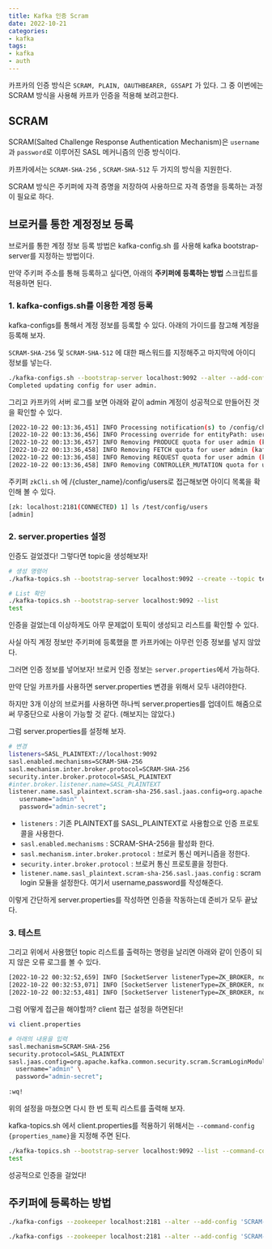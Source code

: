 ```yaml
---
title: Kafka 인증 Scram
date: 2022-10-21
categories:
- kafka
tags:
- kafka
- auth
---
```


카프카의 인증 방식은 `SCRAM, PLAIN, OAUTHBEARER, GSSAPI` 가 있다. 그 중 이번에는 SCRAM 방식을 사용해 카프카 인증을 적용해 보려고한다.

## SCRAM

SCRAM(Salted Challenge Response Authentication Mechanism)은 `username`과 `password`로 이루어진 SASL 메커니즘의 인증 방식이다.

카프카에서는 `SCRAM-SHA-256` , `SCRAM-SHA-512` 두 가지의 방식을 지원한다.

SCRAM 방식은 주키퍼에 자격 증명을 저장하여 사용하므로 자격 증명을 등록하는 과정이 필요로 하다.


## 브로커를 통한 계정정보 등록

브로커를 통한 계정 정보 등록 방법은 kafka-config.sh 를 사용해 kafka bootstrap-server를 지정하는 방법이다.

만약 주키퍼 주소를 통해 등록하고 싶다면, 아래의 __주키퍼에 등록하는 방법__ 스크립트를 적용하면 된다.


### 1. kafka-configs.sh를 이용한 계정 등록

kafka-configs를 통해서 계정 정보를 등록할 수 있다. 아래의 가이드를 참고해 계정을 등록해 보자.

`SCRAM-SHA-256` 및 `SCRAM-SHA-512` 에 대한 패스워드를 지정해주고 마지막에 아이디 정보를 넣는다.

```bash
./kafka-configs.sh --bootstrap-server localhost:9092 --alter --add-config 'SCRAM-SHA-256=[password=admin-secret],SCRAM-SHA-512=[password=admin-secret]' --entity-type users --entity-name admin
Completed updating config for user admin.
```

그리고 카프카의 서버 로그를 보면 아래와 같이 admin 계정이 성공적으로 만들어진 것을 확인할 수 있다.

```bash
[2022-10-22 00:13:36,451] INFO Processing notification(s) to /config/changes (kafka.common.ZkNodeChangeNotificationListener)
[2022-10-22 00:13:36,456] INFO Processing override for entityPath: users/admin with config: HashMap(SCRAM-SHA-512 -> [hidden], SCRAM-SHA-256 -> [hidden]) (kafka.server.DynamicConfigManager)
[2022-10-22 00:13:36,457] INFO Removing PRODUCE quota for user admin (kafka.server.ClientQuotaManager)
[2022-10-22 00:13:36,458] INFO Removing FETCH quota for user admin (kafka.server.ClientQuotaManager)
[2022-10-22 00:13:36,458] INFO Removing REQUEST quota for user admin (kafka.server.ClientRequestQuotaManager)
[2022-10-22 00:13:36,458] INFO Removing CONTROLLER_MUTATION quota for user admin (kafka.server.ControllerMutationQuotaManager)
```

주키퍼 `zkCli.sh` 에 /{cluster_name}/config/users로 접근해보면 아이디 목록을 확인해 볼 수 있다.

```bash
[zk: localhost:2181(CONNECTED) 1] ls /test/config/users
[admin]
```

### 2. server.properties 설정

인증도 걸었겠다! 그렇다면 topic을 생성해보자!

```bash
# 생성 명령어
./kafka-topics.sh --bootstrap-server localhost:9092 --create --topic test

# List 확인
./kafka-topics.sh --bootstrap-server localhost:9092 --list         
test
```

인증을 걸었는데 이상하게도 아무 문제없이 토픽이 생성되고 리스트를 확인할 수 있다.

사실 아직 계정 정보만 주키퍼에 등록했을 뿐 카프카에는 아무런 인증 정보를 넣지 않았다.

그러면 인증 정보를 넣어보자! 브로커 인증 정보는 `server.properties`에서 가능하다.

만약 단일 카프카를 사용하면 server.properties 변경을 위해서 모두 내려야한다.

하지만 3개 이상의 브로커를 사용하면 하나씩 server.properties를 업데이트 해줌으로써 무중단으로 사용이 가능할 것 같다. (해보지는 않았다.)

그럼 server.properties를 설정해 보자.

```bash
# 변경
listeners=SASL_PLAINTEXT://localhost:9092
sasl.enabled.mechanisms=SCRAM-SHA-256
sasl.mechanism.inter.broker.protocol=SCRAM-SHA-256
security.inter.broker.protocol=SASL_PLAINTEXT
#inter.broker.listener.name=SASL_PLAINTEXT
listener.name.sasl_plaintext.scram-sha-256.sasl.jaas.config=org.apache.kafka.common.security.scram.ScramLoginModule required \
   username="admin" \
   password="admin-secret";
```

- `listeners` : 기존 PLAINTEXT를 SASL_PLAINTEXT로 사용함으로 인증 프로토콜을 사용한다.
- `sasl.enabled.mechanisms` : SCRAM-SHA-256을 활성화 한다.
- `sasl.mechanism.inter.broker.protocol` : 브로커 통신 메커니즘을 정한다.
- `security.inter.broker.protocol` : 브로커 통신 프로토콜을 정한다.
- `listener.name.sasl_plaintext.scram-sha-256.sasl.jaas.config` : scram login 모듈을 설정한다. 여기서 username,password를 작성해준다.

이렇게 간단하게 server.properties를 작성하면 인증을 작동하는데 준비가 모두 끝났다.


### 3. 테스트

그리고 위에서 사용했던 topic 리스트를 출력하는 명령을 날리면 아래와 같이 인증이 되지 않은 오류 로그를 볼 수 있다.

```bash
[2022-10-22 00:32:52,659] INFO [SocketServer listenerType=ZK_BROKER, nodeId=0] Failed authentication with /127.0.0.1 (Unexpected Kafka request of type METADATA during SASL handshake.) (org.apache.kafka.common.network.Selector)
[2022-10-22 00:32:53,071] INFO [SocketServer listenerType=ZK_BROKER, nodeId=0] Failed authentication with /127.0.0.1 (Unexpected Kafka request of type METADATA during SASL handshake.) (org.apache.kafka.common.network.Selector)
[2022-10-22 00:32:53,481] INFO [SocketServer listenerType=ZK_BROKER, nodeId=0] Failed authentication with /127.0.0.1 (Unexpected Kafka request of type METADATA during SASL handshake.) (org.apache.kafka.common.network.Selector)
```

그럼 어떻게 접근을 해야할까? client 접근 설정을 하면된다!

```bash
vi client.properties

# 아래의 내용을 입력
sasl.mechanism=SCRAM-SHA-256
security.protocol=SASL_PLAINTEXT
sasl.jaas.config=org.apache.kafka.common.security.scram.ScramLoginModule required \
  username="admin" \
  password="admin-secret";
  
:wq!
```

위의 설정을 마쳤으면 다시 한 번 토픽 리스트를 출력해 보자.

kafka-topics.sh 에서 client.properties를 적용하기 위해서는 `--command-config {properties_name}`을 지정해 주면 된다.

```bash
./kafka-topics.sh --bootstrap-server localhost:9092 --list --command-config client.properties
test
```

성공적으로 인증을 걸었다!


## 주키퍼에 등록하는 방법

```bash
./kafka-configs --zookeeper localhost:2181 --alter --add-config 'SCRAM-SHA-256=[iterations=8192,password=alice-secret],SCRAM-SHA-512=[password=alice-secret]' --entity-type users --entity-name alice

./kafka-configs --zookeeper localhost:2181 --alter --add-config 'SCRAM-SHA-256=[password=admin-secret],SCRAM-SHA-512=[password=admin-secret]' --entity-type users --entity-name admin
```
